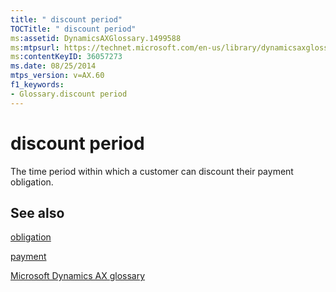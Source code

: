 ```yaml
---
title: " discount period"
TOCTitle: " discount period"
ms:assetid: DynamicsAXGlossary.1499588
ms:mtpsurl: https://technet.microsoft.com/en-us/library/dynamicsaxglossary.1499588(v=AX.60)
ms:contentKeyID: 36057273
ms.date: 08/25/2014
mtps_version: v=AX.60
f1_keywords:
- Glossary.discount period
---
```


# discount period

The time period within which a customer can discount their payment obligation.

## See also

[obligation](obligation.md)

[payment](payment.md)

[Microsoft Dynamics AX glossary](glossary/microsoft-dynamics-ax-glossary.md)

  


